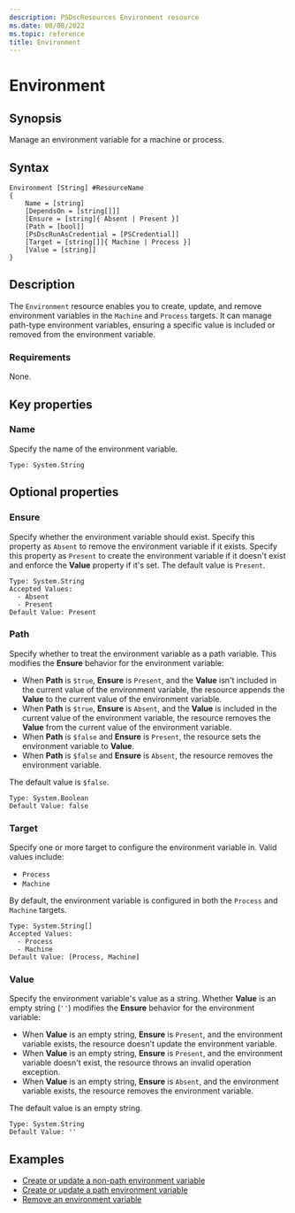 ```yaml
---
description: PSDscResources Environment resource
ms.date: 08/08/2022
ms.topic: reference
title: Environment
---
```


# Environment

## Synopsis

Manage an environment variable for a machine or process.

## Syntax

```Syntax
Environment [String] #ResourceName
{
    Name = [string]
    [DependsOn = [string[]]]
    [Ensure = [string]{ Absent | Present }]
    [Path = [bool]]
    [PsDscRunAsCredential = [PSCredential]]
    [Target = [string[]]{ Machine | Process }]
    [Value = [string]]
}
```

## Description

The `Environment` resource enables you to create, update, and remove environment variables in the
`Machine` and `Process` targets. It can manage path-type environment variables, ensuring a specific
value is included or removed from the environment variable.

### Requirements

None.

## Key properties

### Name

Specify the name of the environment variable.

```
Type: System.String
```

## Optional properties

### Ensure

Specify whether the environment variable should exist. Specify this property as `Absent` to remove
the environment variable if it exists. Specify this property as `Present` to create the environment
variable if it doesn't exist and enforce the **Value** property if it's set. The default value is
`Present`.

```
Type: System.String
Accepted Values:
  - Absent
  - Present
Default Value: Present
```

### Path

Specify whether to treat the environment variable as a path variable. This modifies the **Ensure**
behavior for the environment variable:

- When **Path** is `$true`, **Ensure** is `Present`, and the **Value** isn't included in the current
  value of the environment variable, the resource appends the **Value** to the current value of the
  environment variable.
- When **Path** is `$true`, **Ensure** is `Absent`, and the **Value** is included in the current value
  of the environment variable, the resource removes the **Value** from the current value of the
  environment variable.
- When **Path** is `$false` and **Ensure** is `Present`, the resource sets the environment variable
  to **Value**.
- When **Path** is `$false` and **Ensure** is `Absent`, the resource removes the environment
  variable.

The default value is `$false`.

```
Type: System.Boolean
Default Value: false
```

### Target

Specify one or more target to configure the environment variable in. Valid values include:

- `Process`
- `Machine`

By default, the environment variable is configured in both the `Process` and `Machine` targets.

```
Type: System.String[]
Accepted Values:
  - Process
  - Machine
Default Value: [Process, Machine]
```

### Value

Specify the environment variable's value as a string. Whether **Value** is an empty string (`''`)
modifies the **Ensure** behavior for the environment variable:

- When **Value** is an empty string, **Ensure** is `Present`, and the environment variable exists,
  the resource doesn't update the environment variable.
- When **Value** is an empty string, **Ensure** is `Present`, and the environment variable doesn't
  exist, the resource throws an invalid operation exception.
- When **Value** is an empty string, **Ensure** is `Absent`, and the environment variable exists,
  the resource removes the environment variable.

The default value is an empty string.

```
Type: System.String
Default Value: ''
```

## Examples

- [Create or update a non-path environment variable][1]
- [Create or update a path environment variable][2]
- [Remove an environment variable][3]

<!-- Reference Links -->

[1]: CreateNonPathVariable.md
[2]: CreatePathVariable.md
[3]: RemoveVariable.md
